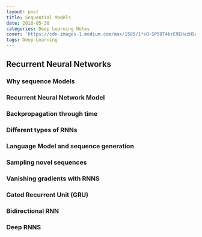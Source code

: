 ```yaml
---
layout: post
title: Sequential Models
date: 2018-05-30
categories: Deep Learning Notes
cover: 'https://cdn-images-1.medium.com/max/1585/1*sO-SP58T4brE9EHazHSeGA.png'
tags: Deep-Learning
---
```


## Recurrent Neural Networks
### Why sequence Models
### Recurrent Neural Network Model
### Backpropagation through time
### Different types of RNNs
### Language Model and sequence generation
### Sampling novel sequences
### Vanishing gradients with RNNS
### Gated Recurrent Unit (GRU)
### Bidirectional RNN
### Deep RNNS
